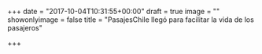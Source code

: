 +++
date = "2017-10-04T10:31:55+00:00"
draft = true
image = ""
showonlyimage = false
title = "PasajesChile llegó para facilitar la vida de los pasajeros"

+++
